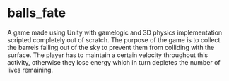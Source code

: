 # balls_fate
A game made using Unity with gamelogic and 3D physics implementation scripted completely out of scratch. 
The purpose of the game is to collect the barrels falling out of the sky to prevent them from colliding with the surface.
The player has to maintain a certain velocity throughout this activity, otherwise they lose energy which in turn depletes
the number of lives remaining. 
               

